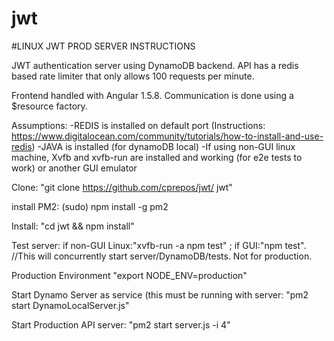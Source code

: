 
# jwt
#LINUX JWT PROD SERVER INSTRUCTIONS

JWT authentication server using DynamoDB backend. 
API has a redis based rate limiter that only allows
100 requests per minute. 

Frontend handled with Angular 1.5.8. Communication 
is done using a $resource factory.

Assumptions:
-REDIS is installed on default port (Instructions: https://www.digitalocean.com/community/tutorials/how-to-install-and-use-redis)
-JAVA is installed (for dynamoDB local)
-If using non-GUI linux machine, Xvfb and xvfb-run are installed and working (for e2e tests to work) or another GUI emulator

Clone:
"git clone https://github.com/cprepos/jwt/ jwt"

install PM2:
(sudo) npm install -g pm2

Install:
"cd jwt && npm install"

Test server:
if non-GUI Linux:"xvfb-run -a npm test" ; if GUI:"npm test". //This will concurrently start server/DynamoDB/tests. Not for production.

Production Environment
"export NODE_ENV=production"

Start Dynamo Server as service (this must be running with server:
"pm2 start DynamoLocalServer.js"

Start Production API server:
"pm2 start server.js -i 4"







